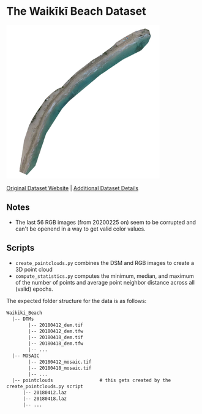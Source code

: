 # The Waikīkī Beach Dataset

<img src="./../../images/Waikīkī Beach.png" width="400"/>

[Original Dataset Website](https://doi.org/10.6084/m9.figshare.c.6911899.v1) | [Additional Dataset Details](https://hpicgs.github.io/multi-temporal-point-cloud-datasets-survey/details/Waikiki_Beach)

## Notes
  - The last 56 RGB images (from 20200225 on) seem to be corrupted and can't be openend in a way to get valid color values.

## Scripts
* `create_pointclouds.py` combines the DSM and RGB images to create a 3D point cloud
* `compute_statistics.py` computes the minimum, median, and maximum of the number of points and average point neighbor distance across all (valid) epochs.

The expected folder structure for the data is as follows:

```
Waikiki_Beach
  |-- DTMs
        |-- 20180412_dem.tif
        |-- 20180412_dem.tfw
        |-- 20180418_dem.tif
        |-- 20180418_dem.tfw
        |-- ...
  |-- MOSAIC
        |-- 20180412_mosaic.tif
        |-- 20180418_mosaic.tif
        |-- ...
  |-- pointclouds                 # this gets created by the create_pointclouds.py script
      |-- 20180412.laz
      |-- 20180418.laz
      |-- ...
```
